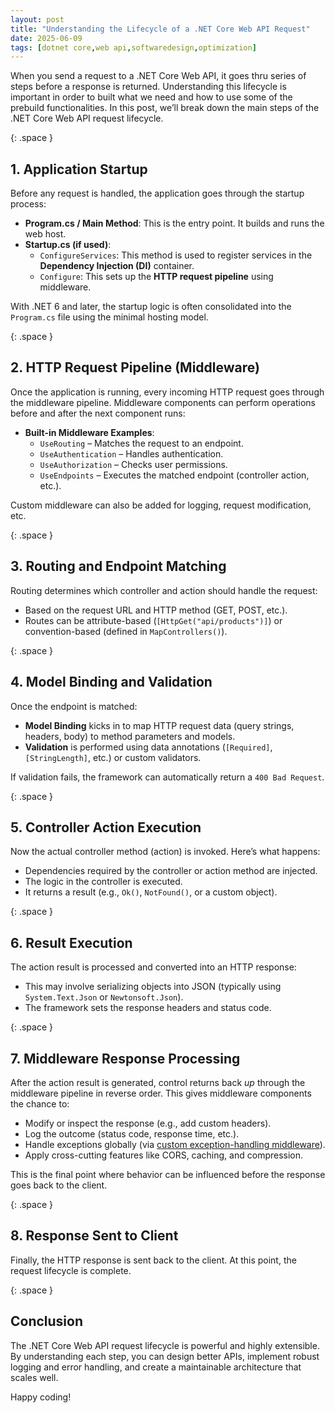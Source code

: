 ```yaml
---
layout: post
title: "Understanding the Lifecycle of a .NET Core Web API Request"
date: 2025-06-09
tags: [dotnet core,web api,softwaredesign,optimization]
---
```


When you send a request to a .NET Core Web API, it goes thru series of steps before a response is returned. Understanding this lifecycle is important in order to built what we need and how to use some of the prebuild functionalities. In this post, we’ll break down the main steps of the .NET Core Web API request lifecycle.


{: .space }
## 1. Application Startup

Before any request is handled, the application goes through the startup process:

- **Program.cs / Main Method**: This is the entry point. It builds and runs the web host.
- **Startup.cs (if used)**:
  - `ConfigureServices`: This method is used to register services in the **Dependency Injection (DI)** container.
  - `Configure`: This sets up the **HTTP request pipeline** using middleware.

With .NET 6 and later, the startup logic is often consolidated into the `Program.cs` file using the minimal hosting model.

{: .space }
## 2. HTTP Request Pipeline (Middleware)

Once the application is running, every incoming HTTP request goes through the middleware pipeline. Middleware components can perform operations before and after the next component runs:

- **Built-in Middleware Examples**:
  - `UseRouting` – Matches the request to an endpoint.
  - `UseAuthentication` – Handles authentication.
  - `UseAuthorization` – Checks user permissions.
  - `UseEndpoints` – Executes the matched endpoint (controller action, etc.).

Custom middleware can also be added for logging, request modification, etc.

{: .space }
## 3. Routing and Endpoint Matching

Routing determines which controller and action should handle the request:

- Based on the request URL and HTTP method (GET, POST, etc.).
- Routes can be attribute-based (`[HttpGet("api/products")]`) or convention-based (defined in `MapControllers()`).

{: .space }
## 4. Model Binding and Validation

Once the endpoint is matched:

- **Model Binding** kicks in to map HTTP request data (query strings, headers, body) to method parameters and models.
- **Validation** is performed using data annotations (`[Required]`, `[StringLength]`, etc.) or custom validators.

If validation fails, the framework can automatically return a `400 Bad Request`.

{: .space }
## 5. Controller Action Execution

Now the actual controller method (action) is invoked. Here’s what happens:

- Dependencies required by the controller or action method are injected.
- The logic in the controller is executed.
- It returns a result (e.g., `Ok()`, `NotFound()`, or a custom object).


{: .space }
## 6. Result Execution

The action result is processed and converted into an HTTP response:

- This may involve serializing objects into JSON (typically using `System.Text.Json` or `Newtonsoft.Json`).
- The framework sets the response headers and status code.

{: .space }
## 7. Middleware Response Processing

After the action result is generated, control returns back *up* through the middleware pipeline in reverse order. This gives middleware components the chance to:

- Modify or inspect the response (e.g., add custom headers).
- Log the outcome (status code, response time, etc.).
- Handle exceptions globally (via [custom exception-handling middleware](https://optimalcoder.net/net-core-web-api-exceptions-and-logger)).
- Apply cross-cutting features like CORS, caching, and compression.

This is the final point where behavior can be influenced before the response goes back to the client.


{: .space }
## 8. Response Sent to Client

Finally, the HTTP response is sent back to the client. At this point, the request lifecycle is complete.


{: .space }
## Conclusion

The .NET Core Web API request lifecycle is powerful and highly extensible. By understanding each step, you can design better APIs, implement robust logging and error handling, and create a maintainable architecture that scales well.

Happy coding!